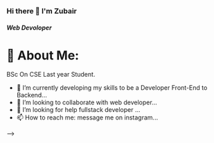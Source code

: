 ### Hi there 👋 I'm Zubair

##### Web Devoloper

# 💫 About Me:
BSc On CSE Last year Student.

- 🔭 I’m currently developing my skills to be a Developer Front-End to Backend...
- 👯 I’m looking to collaborate with web developer...
- 🤔 I’m looking for help fullstack developer ...
- 📫 How to reach me: message me on instagram...

-->
